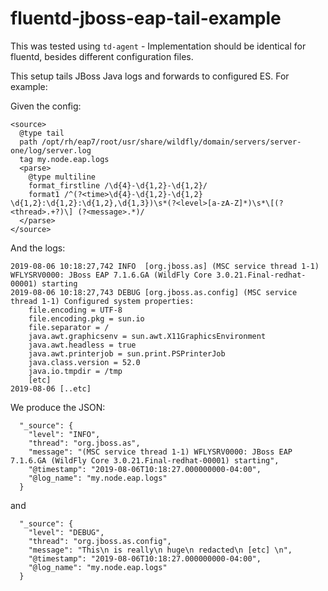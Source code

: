 # fluentd-jboss-eap-tail-example

This was tested using `td-agent` - Implementation should be identical for fluentd, besides different configuration files.

This setup tails JBoss Java logs and forwards to configured ES. For example:

Given the config:


```
<source>
  @type tail
  path /opt/rh/eap7/root/usr/share/wildfly/domain/servers/server-one/log/server.log
  tag my.node.eap.logs
  <parse>
    @type multiline
    format_firstline /\d{4}-\d{1,2}-\d{1,2}/
    format1 /^(?<time>\d{4}-\d{1,2}-\d{1,2} \d{1,2}:\d{1,2}:\d{1,2},\d{1,3})\s*(?<level>[a-zA-Z]*)\s*\[(?<thread>.+?)\] (?<message>.*)/
  </parse>
</source>
```


And the logs:

```
2019-08-06 10:18:27,742 INFO  [org.jboss.as] (MSC service thread 1-1) WFLYSRV0000: JBoss EAP 7.1.6.GA (WildFly Core 3.0.21.Final-redhat-00001) starting
2019-08-06 10:18:27,743 DEBUG [org.jboss.as.config] (MSC service thread 1-1) Configured system properties:
    file.encoding = UTF-8
    file.encoding.pkg = sun.io
    file.separator = /
    java.awt.graphicsenv = sun.awt.X11GraphicsEnvironment
    java.awt.headless = true
    java.awt.printerjob = sun.print.PSPrinterJob
    java.class.version = 52.0
    java.io.tmpdir = /tmp
    [etc]
2019-08-06 [..etc]
```

We produce the JSON:


```
  "_source": {
    "level": "INFO",
    "thread": "org.jboss.as",
    "message": "(MSC service thread 1-1) WFLYSRV0000: JBoss EAP 7.1.6.GA (WildFly Core 3.0.21.Final-redhat-00001) starting",
    "@timestamp": "2019-08-06T10:18:27.000000000-04:00",
    "@log_name": "my.node.eap.logs"
  }
 ```
and
```
  "_source": {
    "level": "DEBUG",
    "thread": "org.jboss.as.config",
    "message": "This\n is really\n huge\n redacted\n [etc] \n",
    "@timestamp": "2019-08-06T10:18:27.000000000-04:00",
    "@log_name": "my.node.eap.logs"
  }
```
